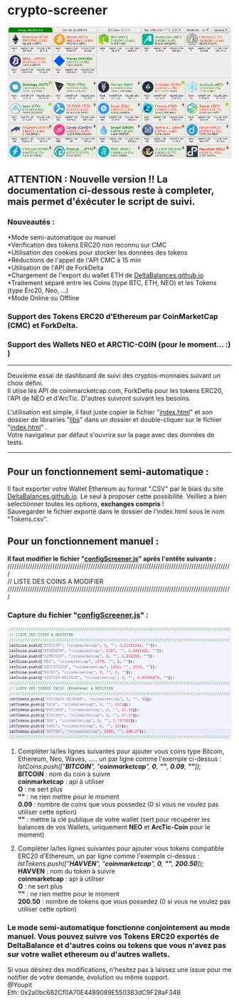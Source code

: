# crypto-screener  
![Capture Crypto-Screener](https://raw.githubusercontent.com/Youpit44/cryptoscreener/master/docs/Capture.PNG)  
## ATTENTION : Nouvelle version !! La documentation ci-dessous reste à completer, mais permet d'éxécuter le script de suivi.
### Nouveautés :  
  *Mode semi-automatique ou manuel  
  *Vérification des tokens ERC20 non reconnu sur CMC  
  *Utilisation des cookies pour stocker les données des tokens  
  *Réductions de l'appel de l'API CMC à 15 min  
  *Utilisation de l'API de ForkDelta  
  *Chargement de l'export du wallet ETH de [DeltaBalances.github.io](https://deltabalances.github.io/)   
  *Traitement séparé entre les Coins (type BTC, ETH, NEO) et les Tokens (type Erc20, Neo, ...)  
  *Mode Online ou Offline  
  
### Support des Tokens ERC20 d'Ethereum par CoinMarketCap (CMC) et ForkDelta.  
### Support des Wallets NEO et ARCTIC-COIN (pour le moment... :) )  
  
---    
Deuxième essai de dashboard de suivi des cryptos-monnaies suivant un choix défini.  
Il utise les API de coinmarcketcap.com, ForkDelta pour les tokens ERC20, l'API de NEO et d'ArcTic. D'autres suivront suivant les besoins.  
  
L'utilisation est simple, il faut juste copier le fichier "[index.html](index.html)" et son dossier de librairies "[libs](libs/)" dans un dossier et double-cliquer sur le fichier "[index.html](index.html)" .  
Votre navigateur par défaut s'ouvrira sur la page avec des données de tests. 
  
---  
## Pour un fonctionnement semi-automatique :  
Il faut exporter votre Wallet Ethereum au format ".CSV" par le biais du site [DeltaBalances.github.io](https://deltabalances.github.io/). Le seul à proposer cette possibilité. Veilliez a bien selectionner toutes les options, **exchanges compris** !    
Sauvegarder le fichier exporté dans le dossier de l'index.html sous le nom "Tokens.csv".   
  
## Pour un fonctionnement manuel :  
__Il faut modifier le fichier "[configScreener.js](libs/configScreener.js)" après l'entête suivante :__  
  ////////////////////////////////////////////////////////////////////////////////////////////////////  
  // LISTE DES COINS A MODIFIER  
  ////////////////////////////////////////////////////////////////////////////////////////////////////  
### Capture du fichier "[configScreener.js](libs/configScreener.js)" :  
![Capture Configuration Crypto-Screener](https://raw.githubusercontent.com/Youpit44/cryptoscreener/master/docs/Config.PNG)  
  
1) Complèter la/les lignes suivantes pour ajouter vous coins type Bitcoin, Ethereum, Neo, Waves, ..... un par ligne comme l'exemple ci-dessus : 
  *lstCoins.push(["__BITCOIN__", "__coinmarketcap__", __0__, __""__, __0.09__, __""__]);*  
**BITCOIN** : nom du coin à suivre  
**coinmarketcap** : api à utiliser  
**O** : ne sert plus  
**""** : ne rien mettre pour le moment  
**0.09** : nombre de coins que vous possedez (0 si vous ne voulez pas utiliser cette option)  
**""** :  mettre la clé publique de votre wallet (sert pour recupérer les balances de vos Wallets, uniquement **NEO** et **ArcTic-Coin** pour le moment)    
           
2) Complèter la/les lignes suivantes pour ajouter vous tokens compatible ERC20 d'Ethereum, un par ligne comme l'exemple ci-dessus : 
  *lstTokens.push(["__HAVVEN__", "__coinmarketcap__", __0__, __""__, __200.50__]);*  
**HAVVEN** : nom du token à suivre  
**coinmarketcap** : api à utiliser  
**O** : ne sert plus  
**""** : ne rien mettre pour le moment  
**200.50** : nombre de tokens que vous possedez (0 si vous ne voulez pas utiliser cette option)  
  
### Le mode semi-automatique fonctionne conjointement au mode manuel. Vous pouvez suivre vos Tokens ERC20 exportés de DeltaBalance et d'autres coins ou tokens que vous n'avez pas sur votre wallet ethereum ou d'autres wallets.   
  
Si vous désirez des modifications, n'hesitez pas à laissez une issue pour me notifier de votre demande, évolution ou même support.  
@Youpit  
Eth: 0x2a0bc682Cf0A70E4489089E550383dC9F28aF34B
